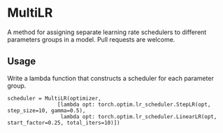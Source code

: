 # MultiLR
A method for assigning separate learning rate schedulers to different parameters groups in a model. Pull requests are welcome.

## Usage
Write a lambda function that constructs a scheduler for each parameter group. 
```
scheduler = MultiLR(optimizer, 
                [lambda opt: torch.optim.lr_scheduler.StepLR(opt, step_size=10, gamma=0.5), 
                 lambda opt: torch.optim.lr_scheduler.LinearLR(opt, start_factor=0.25, total_iters=10)])
```
